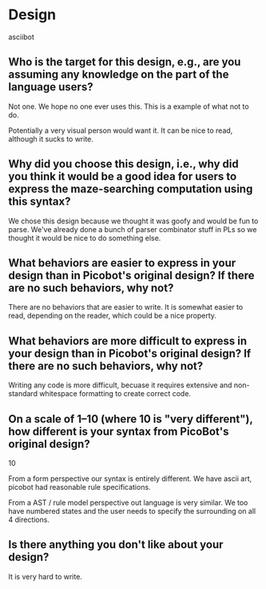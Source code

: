 # Design

asciibot

## Who is the target for this design, e.g., are you assuming any knowledge on the part of the language users?

Not one. We hope no one ever uses this. This is a example of what not to do.

Potentially a very visual person would want it. It can be nice to read,
although it sucks to write.

## Why did you choose this design, i.e., why did you think it would be a good idea for users to express the maze-searching computation using this syntax?

We chose this design because we thought it was goofy and would be fun to parse.
We've already done a bunch of parser combinator stuff in PLs so we thought it
would be nice to do something else.

## What behaviors are easier to express in your design than in Picobot's original design?  If there are no such behaviors, why not?

There are no behaviors that are easier to write. It is somewhat easier to read,
depending on the reader, which could be a nice property.

## What behaviors are more difficult to express in your design than in Picobot's original design? If there are no such behaviors, why not?

Writing any code is more difficult, becuase it requires extensive and
non-standard whitespace formatting to create correct code.

## On a scale of 1–10 (where 10 is "very different"), how different is your syntax from PicoBot's original design?

10

From a form perspective our syntax is entirely different. We have ascii art,
picobot had reasonable rule specifications.

From a AST / rule model perspective out language is very similar. We too have
numbered states and the user needs to specify the surrounding on all 4
directions.

## Is there anything you don't like about your design?

It is very hard to write.
